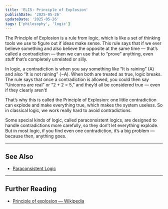 ```yaml
---
title: 'ELI5: Principle of Explosion'
publishDate: '2025-05-26'
updateDate: '2025-05-26'
tags: ['philosophy', 'logic']
---
```


The Principle of Explosion is a rule from logic, which is like a set of thinking tools we use to figure out if ideas make sense. This rule says that if we ever believe something and also believe the opposite at the same time — that’s called a contradiction — then we can use that to “prove” anything, even stuff that’s completely unrelated or silly.

In logic, a contradiction is when you say something like “It is raining” (A) and also “It is not raining” (¬A). When both are treated as true, logic breaks. The rule says that once a contradiction is allowed, you could then say “Unicorns are real” or “2 + 2 = 5,” and they’d all be considered true — even if they clearly aren’t!

That’s why this is called the Principle of Explosion: one little contradiction can explode and make everything true, which makes the system useless. So in classical logic, we work really hard to avoid contradictions.

Some special kinds of logic, called paraconsistent logics, are designed to handle contradictions more carefully, so they don’t let everything explode. But in most logic, if you find even one contradiction, it’s a big problem — because then, anything goes.

---

## See Also

- [Paraconsistent Logic](/posts/paraconsistent-logic)

---

## Further Reading

- [Principle of explosion — Wikipedia](https://en.wikipedia.org/wiki/Principle_of_explosion)
